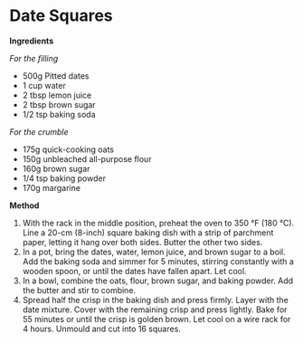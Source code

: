 # Date Squares

**Ingredients**

*For the filling*

* 500g Pitted dates
* 1 cup water
* 2 tbsp lemon juice
* 2 tbsp brown sugar
* 1/2 tsp baking soda

*For the crumble*

* 175g quick-cooking oats
* 150g unbleached all-purpose flour
* 160g brown sugar
* 1/4 tsp baking powder
* 170g margarine

**Method**

1. With the rack in the middle position, preheat the oven to 350 °F (180 °C). Line a 20-cm (8-inch) square baking dish with a strip of parchment paper, letting it hang over both sides. Butter the other two sides.
2. In a pot, bring the dates, water, lemon juice, and brown sugar to a boil. Add the baking soda and simmer for 5 minutes, stirring constantly with a wooden spoon, or until the dates have fallen apart. Let cool.
3. In a bowl, combine the oats, flour, brown sugar, and baking powder. Add the butter and stir to combine.
4. Spread half the crisp in the baking dish and press firmly. Layer with the date mixture. Cover with the remaining crisp and press lightly. Bake for 55 minutes or until the crisp is golden brown. Let cool on a wire rack for 4 hours. Unmould and cut into 16 squares.

